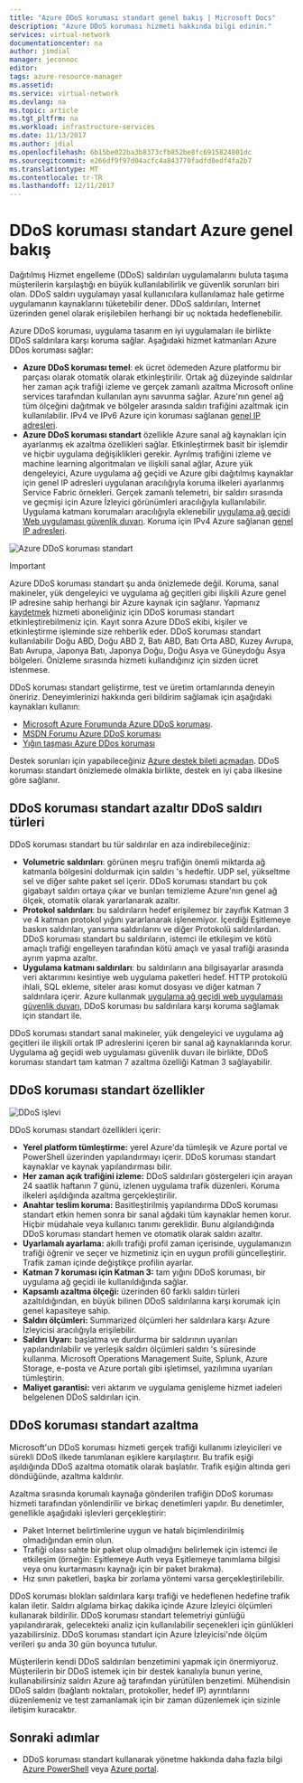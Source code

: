 ```yaml
---
title: "Azure DDoS koruması standart genel bakış | Microsoft Docs"
description: "Azure DDoS koruması hizmeti hakkında bilgi edinin."
services: virtual-network
documentationcenter: na
author: jimdial
manager: jeconnoc
editor: 
tags: azure-resource-manager
ms.assetid: 
ms.service: virtual-network
ms.devlang: na
ms.topic: article
ms.tgt_pltfrm: na
ms.workload: infrastructure-services
ms.date: 11/13/2017
ms.author: jdial
ms.openlocfilehash: 6b15be022ba3b8373cfb852be8fc6915824801dc
ms.sourcegitcommit: e266df9f97d04acfc4a843770fadfd8edf4fa2b7
ms.translationtype: MT
ms.contentlocale: tr-TR
ms.lasthandoff: 12/11/2017
---
```

# <a name="azure-ddos-protection-standard-overview"></a>DDoS koruması standart Azure genel bakış

Dağıtılmış Hizmet engelleme (DDoS) saldırıları uygulamalarını buluta taşıma müşterilerin karşılaştığı en büyük kullanılabilirlik ve güvenlik sorunları biri olan. DDoS saldırı uygulamayı yasal kullanıcılara kullanılamaz hale getirme uygulamanın kaynaklarını tüketebilir dener. DDoS saldırıları, Internet üzerinden genel olarak erişilebilen herhangi bir uç noktada hedeflenebilir.

Azure DDoS koruması, uygulama tasarım en iyi uygulamaları ile birlikte DDoS saldırılara karşı koruma sağlar. Aşağıdaki hizmet katmanları Azure DDos koruması sağlar: 

- **Azure DDoS koruması temel**: ek ücret ödemeden Azure platformu bir parçası olarak otomatik olarak etkinleştirilir. Ortak ağ düzeyinde saldırılar her zaman açık trafiği izleme ve gerçek zamanlı azaltma Microsoft online services tarafından kullanılan aynı savunma sağlar. Azure'nın genel ağ tüm ölçeğini dağıtmak ve bölgeler arasında saldırı trafiğini azaltmak için kullanılabilir. IPv4 ve IPv6 Azure için koruması sağlanan [genel IP adresleri](virtual-network-public-ip-address.md).
- **Azure DDoS koruması standart** özellikle Azure sanal ağ kaynakları için ayarlanmış ek azaltma özellikleri sağlar. Etkinleştirmek basit bir işlemdir ve hiçbir uygulama değişiklikleri gerekir. Ayrılmış trafiğini izleme ve machine learning algoritmaları ve ilişkili sanal ağlar, Azure yük dengeleyici, Azure uygulama ağ geçidi ve Azure gibi dağıtılmış kaynaklar için genel IP adresleri uygulanan aracılığıyla koruma ilkeleri ayarlanmış Service Fabric örnekleri. Gerçek zamanlı telemetri, bir saldırı sırasında ve geçmişi için Azure İzleyici görünümleri aracılığıyla kullanılabilir. Uygulama katmanı korumaları aracılığıyla eklenebilir [uygulama ağ geçidi Web uygulaması güvenlik duvarı](https://azure.microsoft.com/services/application-gateway). Koruma için IPv4 Azure sağlanan [genel IP adresleri](virtual-network-public-ip-address.md). 

![Azure DDoS koruması standart](./media/ddos-protection-overview/ddos-protection-overview-fig2.png)

> [!IMPORTANT]
> Azure DDoS koruması standart şu anda önizlemede değil. Koruma, sanal makineler, yük dengeleyici ve uygulama ağ geçitleri gibi ilişkili Azure genel IP adresine sahip herhangi bir Azure kaynak için sağlanır. Yapmanız [kaydetmek](http://aka.ms/ddosprotection) hizmeti aboneliğiniz için DDoS koruması standart etkinleştirebilmeniz için. Kayıt sonra Azure DDoS ekibi, kişiler ve etkinleştirme işleminde size rehberlik eder. DDoS koruması standart kullanılabilir Doğu ABD, Doğu ABD 2, Batı ABD, Batı Orta ABD, Kuzey Avrupa, Batı Avrupa, Japonya Batı, Japonya Doğu, Doğu Asya ve Güneydoğu Asya bölgeleri. Önizleme sırasında hizmeti kullandığınız için sizden ücret istenmese.

DDoS koruması standart geliştirme, test ve üretim ortamlarında deneyin öneririz. Deneyimlerinizi hakkında geri bildirim sağlamak için aşağıdaki kaynakları kullanın:
- [Microsoft Azure Forumunda Azure DDoS koruması](https://feedback.azure.com/forums/905032-azure-ddos-protection). 
- [MSDN Forumu Azure DDoS koruması](https://social.msdn.microsoft.com/forums/azure/en-US/home?forum=azureddosprotection)
- [Yığın taşması Azure DDos koruması](https://stackoverflow.com/tags/azure-ddos/info)

Destek sorunları için yapabileceğiniz [Azure destek bileti açmadan](../azure-supportability/how-to-create-azure-support-request.md). DDoS koruması standart önizlemede olmakla birlikte, destek en iyi çaba ilkesine göre sağlanır.

## <a name="types-of-ddos-attacks-that-ddos-protection-standard-mitigates"></a>DDoS koruması standart azaltır DDoS saldırı türleri

DDoS koruması standart bu tür saldırılar en aza indirebileceğiniz:

- **Volumetric saldırıları**: görünen meşru trafiğin önemli miktarda ağ katmanla bölgesini doldurmak için saldırı 's hedeftir. UDP sel, yükseltme sel ve diğer sahte paket sel içerir. DDoS koruması standart bu çok gigabayt saldırı ortaya çıkar ve bunları temizleme Azure'nın genel ağ ölçek, otomatik olarak yararlanarak azaltır. 
- **Protokol saldırıları**: bu saldırıların hedef erişilemez bir zayıflık Katman 3 ve 4 katman protokol yığını yararlanarak işlenemiyor. İçerdiği Eşitlemeye baskın saldırıları, yansıma saldırılarını ve diğer Protokolü saldırılardan. DDoS koruması standart bu saldırıların, istemci ile etkileşim ve kötü amaçlı trafiği engelleyen tarafından kötü amaçlı ve yasal trafiği arasında ayrım yapma azaltır. 
- **Uygulama katmanı saldırıları**: bu saldırıların ana bilgisayarlar arasında veri aktarımını kesintiye web uygulama paketleri hedef. HTTP protokolü ihlali, SQL ekleme, siteler arası komut dosyası ve diğer katman 7 saldırılara içerir. Azure kullanmak [uygulama ağ geçidi web uygulaması güvenlik duvarı](../application-gateway/application-gateway-web-application-firewall-overview.md?toc=%2fazure%2fvirtual-network%2ftoc.json), DDoS koruması bu saldırılara karşı koruma sağlamak için standart ile. 

DDoS koruması standart sanal makineler, yük dengeleyici ve uygulama ağ geçitleri ile ilişkili ortak IP adreslerini içeren bir sanal ağ kaynaklarında korur. Uygulama ağ geçidi web uygulaması güvenlik duvarı ile birlikte, DDoS koruması standart tam katman 7 azaltma özelliği Katman 3 sağlayabilir.

## <a name="ddos-protection-standard-features"></a>DDoS koruması standart özellikler

![DDoS işlevi](./media/ddos-protection-overview/ddos-overview-fig1.png)

DDoS koruması standart özellikleri içerir: 

- **Yerel platform tümleştirme:** yerel Azure'da tümleşik ve Azure portal ve PowerShell üzerinden yapılandırmayı içerir. DDoS koruması standart kaynaklar ve kaynak yapılandırması bilir.
- **Her zaman açık trafiğini izleme:** DDoS saldırıları göstergeleri için arayan 24 saatlik haftanın 7 günü, izlenen uygulama trafik düzenleri. Koruma ilkeleri aşıldığında azaltma gerçekleştirilir.
- **Anahtar teslim koruma:** Basitleştirilmiş yapılandırma DDoS koruması standart etkin hemen sonra bir sanal ağdaki tüm kaynaklar hemen korur. Hiçbir müdahale veya kullanıcı tanımı gereklidir. Bunu algılandığında DDoS koruması standart hemen ve otomatik olarak saldırı azaltır.
- **Uyarlamalı ayarlama:** akıllı trafiği profil zaman içerisinde, uygulamanızın trafiği öğrenir ve seçer ve hizmetiniz için en uygun profili güncelleştirir. Trafik zaman içinde değiştikçe profilin ayarlar.
- **Katman 7 koruması için Katman 3:** tam yığını DDoS koruması, bir uygulama ağ geçidi ile kullanıldığında sağlar.
- **Kapsamlı azaltma ölçeği:** üzerinden 60 farklı saldırı türleri azaltıldığından, en büyük bilinen DDoS saldırılarına karşı korumak için genel kapasiteye sahip. 
- **Saldırı ölçümleri:** Summarized ölçümleri her saldırılara karşı Azure İzleyicisi aracılığıyla erişilebilir.
- **Saldırı Uyarı:** başlatma ve durdurma bir saldırının uyarıları yapılandırılabilir ve yerleşik saldırı ölçümleri saldırı 's süresinde kullanma. Microsoft Operations Management Suite, Splunk, Azure Storage, e-posta ve Azure portalı gibi işletimsel, yazılımına uyarıları tümleştirin.
- **Maliyet garantisi:** veri aktarım ve uygulama genişleme hizmet iadeleri belgelenen DDoS saldırıları için.

## <a name="ddos-protection-standard-mitigation"></a>DDoS koruması standart azaltma

Microsoft'un DDoS koruması hizmeti gerçek trafiği kullanımı izleyicileri ve sürekli DDoS ilkede tanımlanan eşiklere karşılaştırır. Bu trafik eşiği aşıldığında DDoS azaltma otomatik olarak başlatılır. Trafik eşiğin altında geri döndüğünde, azaltma kaldırılır.

Azaltma sırasında korumalı kaynağa gönderilen trafiğin DDoS koruması hizmeti tarafından yönlendirilir ve birkaç denetimleri yapılır. Bu denetimler, genellikle aşağıdaki işlevleri gerçekleştirir:

- Paket Internet belirtimlerine uygun ve hatalı biçimlendirilmiş olmadığından emin olun.
- Trafiği olası sahte bir paket olup olmadığını belirlemek için istemci ile etkileşim (örneğin: Eşitlemeye Auth veya Eşitlemeye tanımlama bilgisi veya onu kurtarmasını kaynağı için bir paket bırakma).
- Hız sınırı paketleri, başka bir zorlama yöntemi varsa gerçekleştirilebilir.

DDoS koruması blokları saldırılara karşı trafiği ve hedeflenen hedefine trafik kalan iletir. Saldırı algılama birkaç dakika içinde Azure İzleyici ölçümleri kullanarak bildirilir. DDoS koruması standart telemetriyi günlüğü yapılandırarak, gelecekteki analiz için kullanılabilir seçenekleri için günlükleri yazabilirsiniz. DDoS koruması standart için Azure İzleyicisi'nde ölçüm verileri şu anda 30 gün boyunca tutulur.

Müşterilerin kendi DDoS saldırıları benzetimini yapmak için önermiyoruz. Müşterilerin bir DDoS istemek için bir destek kanalıyla bunun yerine, kullanabilirsiniz saldırı Azure ağ tarafından yürütülen benzetimi. Mühendisin DDoS saldırı (bağlantı noktaları, protokoller, hedef IP) ayrıntılarını düzenlemeniz ve test zamanlamak için bir zaman düzenlemek için sizinle iletişim kuracaktır.

## <a name="next-steps"></a>Sonraki adımlar

- DDoS koruması standart kullanarak yönetme hakkında daha fazla bilgi [Azure PowerShell](ddos-protection-manage-ps.md) veya [Azure portal](ddos-protection-manage-portal.md).
